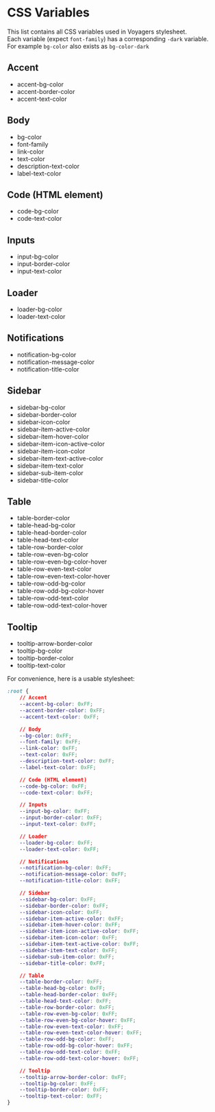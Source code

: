 # CSS Variables
This list contains all CSS variables used in Voyagers stylesheet.  
Each variable (expect `font-family`) has a corresponding `-dark` variable.  
For example `bg-color` also exists as `bg-color-dark`


## Accent
- accent-bg-color
- accent-border-color
- accent-text-color

## Body
- bg-color
- font-family
- link-color
- text-color
- description-text-color
- label-text-color

## Code (HTML element)
- code-bg-color
- code-text-color

## Inputs
- input-bg-color
- input-border-color
- input-text-color

## Loader
- loader-bg-color
- loader-text-color

## Notifications
- notification-bg-color
- notification-message-color
- notification-title-color

## Sidebar
- sidebar-bg-color
- sidebar-border-color
- sidebar-icon-color
- sidebar-item-active-color
- sidebar-item-hover-color
- sidebar-item-icon-active-color
- sidebar-item-icon-color
- sidebar-item-text-active-color
- sidebar-item-text-color
- sidebar-sub-item-color
- sidebar-title-color

## Table
- table-border-color
- table-head-bg-color
- table-head-border-color
- table-head-text-color
- table-row-border-color
- table-row-even-bg-color
- table-row-even-bg-color-hover
- table-row-even-text-color
- table-row-even-text-color-hover
- table-row-odd-bg-color
- table-row-odd-bg-color-hover
- table-row-odd-text-color
- table-row-odd-text-color-hover

## Tooltip
- tooltip-arrow-border-color
- tooltip-bg-color
- tooltip-border-color
- tooltip-text-color


For convenience, here is a usable stylesheet:

```css
:root {
    // Accent
    --accent-bg-color: 0xFF;
    --accent-border-color: 0xFF;
    --accent-text-color: 0xFF;

    // Body
    --bg-color: 0xFF;
    --font-family: 0xFF;
    --link-color: 0xFF;
    --text-color: 0xFF;
    --description-text-color: 0xFF;
    --label-text-color: 0xFF;

    // Code (HTML element)
    --code-bg-color: 0xFF;
    --code-text-color: 0xFF;

    // Inputs
    --input-bg-color: 0xFF;
    --input-border-color: 0xFF;
    --input-text-color: 0xFF;

    // Loader
    --loader-bg-color: 0xFF;
    --loader-text-color: 0xFF;

    // Notifications
    --notification-bg-color: 0xFF;
    --notification-message-color: 0xFF;
    --notification-title-color: 0xFF;

    // Sidebar
    --sidebar-bg-color: 0xFF;
    --sidebar-border-color: 0xFF;
    --sidebar-icon-color: 0xFF;
    --sidebar-item-active-color: 0xFF;
    --sidebar-item-hover-color: 0xFF;
    --sidebar-item-icon-active-color: 0xFF;
    --sidebar-item-icon-color: 0xFF;
    --sidebar-item-text-active-color: 0xFF;
    --sidebar-item-text-color: 0xFF;
    --sidebar-sub-item-color: 0xFF;
    --sidebar-title-color: 0xFF;

    // Table
    --table-border-color: 0xFF;
    --table-head-bg-color: 0xFF;
    --table-head-border-color: 0xFF;
    --table-head-text-color: 0xFF;
    --table-row-border-color: 0xFF;
    --table-row-even-bg-color: 0xFF;
    --table-row-even-bg-color-hover: 0xFF;
    --table-row-even-text-color: 0xFF;
    --table-row-even-text-color-hover: 0xFF;
    --table-row-odd-bg-color: 0xFF;
    --table-row-odd-bg-color-hover: 0xFF;
    --table-row-odd-text-color: 0xFF;
    --table-row-odd-text-color-hover: 0xFF;

    // Tooltip
    --tooltip-arrow-border-color: 0xFF;
    --tooltip-bg-color: 0xFF;
    --tooltip-border-color: 0xFF;
    --tooltip-text-color: 0xFF;
}
```